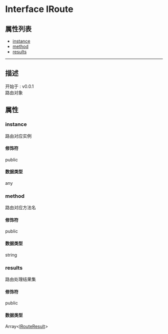 # Interface IRoute
## 属性列表
+ [instance](#PROP_instance)
+ [method](#PROP_method)
+ [results](#PROP_results)
  
---
## 描述
<font class="since">开始于 : v0.0.1</font>  
路由对象  
## 属性
### <a id="PROP_instance">instance</a>
路由对应实例  
#### 修饰符
<font class="modifier">public</font>  
#### 数据类型
<font class='datatype'>any</font>  
### <a id="PROP_method">method</a>
路由对应方法名  
#### 修饰符
<font class="modifier">public</font>  
#### 数据类型
<font class='datatype'>string</font>  
### <a id="PROP_results">results</a>
路由处理结果集  
#### 修饰符
<font class="modifier">public</font>  
#### 数据类型
<font class='datatype'>Array&lt;[IRouteResult](/webroute/api/irouteresult)&gt;</font>  
